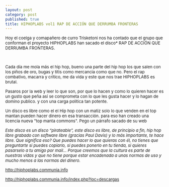 ```yaml
---
layout: post
category: post
published: true
title: HIPHOPLABS vol1 RAP DE ACCIÓN QUE DERRUMBA FRONTERAS
---
```


<p><span style="font-size: small;">Hoy el coelga y comapañero de curro Trisketoni nos ha contado que el grupo que conforman el proyecto HIPHOPLABS han sacado el disco* RAP DE ACCIÓN QUE DERRUMBA FRONTERAS. </span></p><p><span style="font-size: small;"><br /></span></p><p><span style="font-size: small;">Cada día me mola más el hip hop, bueno una parte del hip hop los que salen con los piños de oro, bugas y titis como mercancia como que no. Pero el rap combativo, macarra y critico, me da vida y este que nos trae HIPHOPLABS es brutal. </span></p><p><span style="font-size: small;"> Pasaros por la web y leer lo que son, por que lo hacen y como lo quieren hacer es un gusto que peña así se comprometa con lo que les gusta hacer y lo hagan de domino publico. y con una carga politica tan potente.</span></p><p><span style="font-size: small;">Un disco es libre como el el Hip hop con un matiz solo lo que venden en el top mantan pueden hacer dinero en esa transacción. para eso han creado una licencia nueva "top manta commons". Pego un párrafo sacado de su web</span></p><p><em><span style="font-size: small;"> Este disco es un disco “pirateable”, este disco es libre, de principio a fin, hip hop libre grabado con software libre (gracias Paul Davis) y lo más importante, te hace libre. Que significa eso? Que puedes hacer lo que quieras con él, no tienes que preguntarte si puedes copiarlo, si puedes ponerlo en tu tienda, si quieres pasarselo a tu amigo por mail... Porque creemos que la cultura es parte de nuestras vidas y que no tiene porque estar encadenada a unas normas de uso y mucho menos a las normas del dinero. </span></em></p><p><span style="font-size: small;"><a href="http://hiphoplabs.communia.info">http://hiphoplabs.communia.info </a></span></p><p><span style="font-size: small;"><a href="http://hiphoplabs.communia.info/index.php?loc=descargas">http://hiphoplabs.communia.info/index.php?loc=descargas</a></span></p>